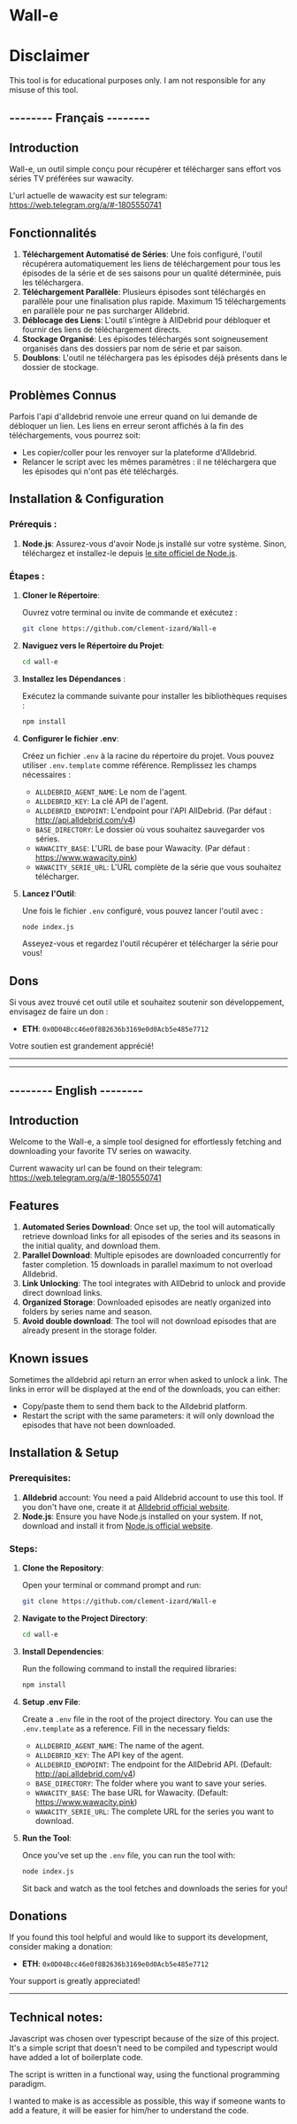 # Wall-e

# Disclaimer

This tool is for educational purposes only. I am not responsible for any misuse of this tool.

## -------- Français --------

## Introduction

Wall-e, un outil simple conçu pour récupérer et télécharger sans effort vos séries TV préférées sur wawacity.

L'url actuelle de wawacity est sur telegram: https://web.telegram.org/a/#-1805550741

## Fonctionnalités

1. **Téléchargement Automatisé de Séries**: Une fois configuré, l'outil récupérera automatiquement les liens de téléchargement pour tous les épisodes de la série et de ses saisons pour un qualité déterminée, puis les téléchargera.
2. **Téléchargement Parallèle**: Plusieurs épisodes sont téléchargés en parallèle pour une finalisation plus rapide. Maximum 15 téléchargements en parallèle pour ne pas surcharger Alldebrid.
3. **Déblocage des Liens**: L'outil s'intègre à AllDebrid pour débloquer et fournir des liens de téléchargement directs.
4. **Stockage Organisé**: Les épisodes téléchargés sont soigneusement organisés dans des dossiers par nom de série et par saison.
5. **Doublons**: L'outil ne téléchargera pas les épisodes déjà présents dans le dossier de stockage.

## Problèmes Connus

Parfois l'api d'alldebrid renvoie une erreur quand on lui demande de débloquer un lien.
Les liens en erreur seront affichés à la fin des téléchargements, vous pourrez soit: 
- Les copier/coller pour les renvoyer sur la plateforme d'Alldebrid.
- Relancer le script avec les mêmes paramètres : il ne téléchargera que les épisodes qui n'ont pas été téléchargés.

## Installation & Configuration

### Prérequis :

1. **Node.js**: Assurez-vous d'avoir Node.js installé sur votre système. Sinon, téléchargez et installez-le depuis [le site officiel de Node.js](https://nodejs.org/).

### Étapes :

1. **Cloner le Répertoire**:

   Ouvrez votre terminal ou invite de commande et exécutez :

   ```bash
   git clone https://github.com/clement-izard/Wall-e
   ```

2. **Naviguez vers le Répertoire du Projet**:

   ```bash
   cd wall-e
   ```

3. **Installez les Dépendances** :

   Exécutez la commande suivante pour installer les bibliothèques requises :

   ```bash
   npm install
   ```

4. **Configurer le fichier .env**:

   Créez un fichier `.env` à la racine du répertoire du projet. Vous pouvez utiliser `.env.template` comme référence. Remplissez les champs nécessaires :

    - `ALLDEBRID_AGENT_NAME`: Le nom de l'agent.
    - `ALLDEBRID_KEY`: La clé API de l'agent.
    - `ALLDEBRID_ENDPOINT`: L'endpoint pour l'API AllDebrid. (Par défaut : http://api.alldebrid.com/v4)
    - `BASE_DIRECTORY`: Le dossier où vous souhaitez sauvegarder vos séries.
    - `WAWACITY_BASE`: L'URL de base pour Wawacity. (Par défaut : https://www.wawacity.pink)
    - `WAWACITY_SERIE_URL`: L'URL complète de la série que vous souhaitez télécharger.

5. **Lancez l'Outil**:

   Une fois le fichier `.env` configuré, vous pouvez lancer l'outil avec :

   ```bash
   node index.js
   ```

   Asseyez-vous et regardez l'outil récupérer et télécharger la série pour vous!

## Dons

Si vous avez trouvé cet outil utile et souhaitez soutenir son développement, envisagez de faire un don :

[//]: # (- **BTC**: `Your BTC Address Here`)
- **ETH**: `0x0D04Bcc46e0f8B2636b3169e0d0Acb5e485e7712`

[//]: # (- **XMR**: `Your XMR Address Here`)

Votre soutien est grandement apprécié!

---

---

## -------- English --------

## Introduction

Welcome to the Wall-e, a simple tool designed for effortlessly fetching and downloading your favorite TV series on wawacity.

Current wawacity url can be found on their telegram: https://web.telegram.org/a/#-1805550741

## Features

1. **Automated Series Download**: Once set up, the tool will automatically retrieve download links for all episodes of the series and its seasons in the initial quality, and download them.
2. **Parallel Download**: Multiple episodes are downloaded concurrently for faster completion. 15 downloads in parallel maximum to not overload Alldebrid.
3. **Link Unlocking**: The tool integrates with AllDebrid to unlock and provide direct download links.
4. **Organized Storage**: Downloaded episodes are neatly organized into folders by series name and season.
5. **Avoid double download**: The tool will not download episodes that are already present in the storage folder.

## Known issues

Sometimes the alldebrid api return an error when asked to unlock a link.
The links in error will be displayed at the end of the downloads, you can either:
- Copy/paste them to send them back to the Alldebrid platform.
- Restart the script with the same parameters: it will only download the episodes that have not been downloaded.

## Installation & Setup

### Prerequisites:

1. **Alldebrid** account: You need a paid Alldebrid account to use this tool. If you don't have one, create it at [Alldebrid official website](https://alldebrid.com/).
1. **Node.js**: Ensure you have Node.js installed on your system. If not, download and install it from [Node.js official website](https://nodejs.org/).

### Steps:

1. **Clone the Repository**:

   Open your terminal or command prompt and run:

   ```bash
   git clone https://github.com/clement-izard/Wall-e
   ```

2. **Navigate to the Project Directory**:

   ```bash
   cd wall-e
   ```

3. **Install Dependencies**:

   Run the following command to install the required libraries:

   ```bash
   npm install
   ```

4. **Setup .env File**:

   Create a `.env` file in the root of the project directory. You can use the `.env.template` as a reference. Fill in the necessary fields:

    - `ALLDEBRID_AGENT_NAME`: The name of the agent.
    - `ALLDEBRID_KEY`: The API key of the agent.
    - `ALLDEBRID_ENDPOINT`: The endpoint for the AllDebrid API. (Default: http://api.alldebrid.com/v4)
    - `BASE_DIRECTORY`: The folder where you want to save your series.
    - `WAWACITY_BASE`: The base URL for Wawacity. (Default: https://www.wawacity.pink)
    - `WAWACITY_SERIE_URL`: The complete URL for the series you want to download.

5. **Run the Tool**:

   Once you've set up the `.env` file, you can run the tool with:

   ```bash
   node index.js
   ```

   Sit back and watch as the tool fetches and downloads the series for you!

## Donations

If you found this tool helpful and would like to support its development, consider making a donation:

[//]: # (- **BTC**: `Your BTC Address Here`)
- **ETH**: `0x0D04Bcc46e0f8B2636b3169e0d0Acb5e485e7712`

[//]: # (- **XMR**: `Your XMR Address Here`)

Your support is greatly appreciated!

---

## Technical notes:

Javascript was chosen over typescript because of the size of this project.
It's a simple script that doesn't need to be compiled and typescript would have added a lot of boilerplate code.

The script is written in a functional way, using the functional programming paradigm.

I wanted to make is as accessible as possible, this way if someone wants to add a feature, it will be easier for him/her to understand the code.
